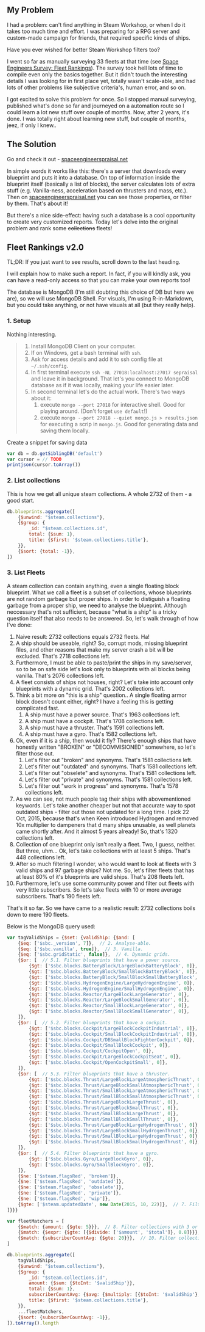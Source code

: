 



## My Problem

I had a problem: can't find anything in Steam Workshop, or when I do it takes too much time and effort.
I was preparing for a RPG server and custom-made campaign for friends, that required specific kinds of ships.

Have you ever wished for better Steam Workshop filters too?

I went so far as manually surveying 33 fleets at that time (see [Space Engineers Survey: Fleet Rankings](https://steamcommunity.com/sharedfiles/filedetails/?id=1449611975)).
The survey took hell lots of time to compile even only the basics together.
But it didn't touch the interesting details I was looking for in first place yet, totally wasn't scale-able, and had lots of other problems like subjective criteria's, human error, and so on.

I got excited to solve this problem for once. So I stopped manual surveying, published what's done so far and journeyed on a automation route so I could learn a lot new stuff over couple of months.
Now, after 2 years, it's done.
I was totally right about learning new stuff, but couple of months, jeez, if only I knew..




## The Solution

Go and check it out - [spaceengineerspraisal.net](https://spaceengineerspraisal.net)

In simple words it works like this: there's a server that downloads every blueprint and puts it into a database.
On top of information inside the blueprint itself (basically a list of blocks), the server calculates lots of extra stuff (e.g. Vanilla-ness, acceleration based on thrusters and mass, etc.).
Then on [spaceengineerspraisal.net](https://spaceengineerspraisal.net) you can see those properties, or filter by them.
That's about it!

But there's a nice side-effect: having such a database is a cool opportunity to create very customized reports.
Today let's delve into the original problem and rank some ~~collections~~ fleets!




## Fleet Rankings v2.0

TL;DR: If you just want to see results, scroll down to the last heading.

I will explain how to make such a report.
In fact, if you will kindly ask, you can have a read-only access so that you can make your own reports too!

The database is MongoDB (I'm still doubting this choice of DB but here we are), so we will use MongoDB Shell.
For visuals, I'm using R-in-Markdown, but you could take anything, or not have visuals at all (but they really help).


### 1. Setup

Nothing interesting.

> 1. Install MongoDB Client on your computer.
> 2. If on Windows, get a bash terminal with `ssh`.
> 3. Ask for access details and add it to ssh config file at `~/.ssh/config`.
> 4. In first terminal execute `ssh -NL 27018:localhost:27017 sepraisal` and leave it in background. That let's you connect to MongoDB database as if it was locally, making your life easier later.
> 5. In second terminal let's do the actual work. There's two ways about it:
>    1. execute `mongo --port 27018` for interactive shell. Good for playing around. (Don't forget `use default`!)
>    2. execute `mongo --port 27018 --quiet mongo.js > results.json` for executing a scrip in `mongo.js`. Good for generating data and saving them locally.

Create a snippet for saving data
```js
var db = db.getSiblingDB('default')
var cursor = // TODO
printjson(cursor.toArray())
```


### 2. List collections

This is how we get all unique steam collections. A whole 2732 of them - a good start.

```js
db.blueprints.aggregate([
    {$unwind: "$steam.collections"},
    {$group: {
        _id: "$steam.collections.id",
        total: {$sum: 1},
        title: {$first: '$steam.collections.title'},
    }},
    {$sort: {total: -1}},
])
```


### 3. List Fleets

A steam collection can contain anything, even a single floating block blueprint.
What we call a fleet is a subset of collections, whose blueprints are not random garbage but proper ships.
In order to distiguish a floating garbage from a proper ship, we need to analyse the blueprint.
Although neccessary that's not sufficient, because "what is a ship" is a tricky question itself that also needs to be answered.
So, let's walk through of how I've done:

1. Naive result: 2732 collections equals 2732 fleets. Ha!
2. A ship should be useable, right? So, corrupt mods, missing blueprint files, and other reasons that make my server crash a bit will be excluded. That's 2718 collections left.
3. Furthermore, I must be able to paste/print the ships in my save/server, so to be on safe side let's look only to blueprints with all blocks being vanilla. That's 2076 collections left.
4. A fleet consists of ships not houses, right? Let's take into account only blueprints with a dynamic grid. That's 2002 collections left.
5. Think a bit more on "this is a ship" question.. A single floating armor block doesn't count either, right? I have a feeling this is getting complicated fast.
   1. A ship must have a power source. That's 1963 collections left.
   2. A ship must have a cockpit. That's 1708 collections left.
   3. A ship must have a thruster. That's 1591 collections left.
   4. A ship must have a gyro. That's 1582 collections left.
6. Ok, even if it is a ship, then would it fly? There's enough ships that have honestly written "BROKEN" or "DECOMMISIONED" somewhere, so let's filter those out.
   1. Let's filter out "broken" and synonyms. That's 1581 collections left.
   2. Let's filter out "outdated" and synonyms. That's 1581 collections left.
   3. Let's filter out "obselete" and synonyms. That's 1581 collections left.
   4. Let's filter out "private" and synonyms. That's 1581 collections left.
   5. Let's filter out "work in progress" and synonyms. That's 1578 collections left.
7. As we can see, not much people tag their ships with abovementioned keywords. Let's take another cheaper but not that accurate way to spot outdated ships - filter out those not updated for a long time. I pick 22 Oct, 2015, because that's when Keen introduced Hydrogen and removed 10x multiplier to dampeners that d many ships unusable, as well planets came shortly after. And it almost 5 years already! So, that's 1320 collections left.
8. Collection of one blueprint only isn't really a fleet. Two, I guess, neither. But three, uhm... Ok, let's take collections with at least 5 ships. That's 448 collections left.
9. After so much filtering I wonder, who would want to look at fleets with 3 valid ships and 97 garbage ships? Not me. So, let's filter fleets that has at least 80% of it's blueprints are valid ships. That's 208 fleets left.
10. Furthermore, let's use some community power and filter out fleets with very little subscribers. So let's take fleets with 10 or more average subscribers. That's 190 fleets left.

That's it so far. So we have came to a realistic result: 2732 collections boils down to mere 190 fleets.

Below is the MongoDB query used:

```js
var tagValidShips = {$set: {validShip: {$and: [
    {$eq: ['$sbc._version', 7]},  // 2. Analyse-able.
    {$eq: ['$sbc.vanilla', true]},  // 3. Vanilla.
    {$eq: ['$sbc.gridStatic', false]},  // 4. Dynamic grids.
    {$or: [  // 5.1. Filter blueprints that have a power source.
        {$gt: ['$sbc.blocks.BatteryBlock/LargeBlockBatteryBlock', 0]},
        {$gt: ['$sbc.blocks.BatteryBlock/SmallBlockBatteryBlock', 0]},
        {$gt: ['$sbc.blocks.BatteryBlock/SmallBlockSmallBatteryBlock', 0]},
        {$gt: ['$sbc.blocks.HydrogenEngine/LargeHydrogenEngine', 0]},
        {$gt: ['$sbc.blocks.HydrogenEngine/SmallHydrogenEngine', 0]},
        {$gt: ['$sbc.blocks.Reactor/LargeBlockLargeGenerator', 0]},
        {$gt: ['$sbc.blocks.Reactor/LargeBlockSmallGenerator', 0]},
        {$gt: ['$sbc.blocks.Reactor/SmallBlockLargeGenerator', 0]},
        {$gt: ['$sbc.blocks.Reactor/SmallBlockSmallGenerator', 0]},
    ]},
    {$or: [  // 5.2. Filter blueprints that have a cockpit.
        {$gt: ['$sbc.blocks.Cockpit/LargeBlockCockpitIndustrial', 0]},
        {$gt: ['$sbc.blocks.Cockpit/SmallBlockCockpitIndustrial', 0]},
        {$gt: ['$sbc.blocks.Cockpit/DBSmallBlockFighterCockpit', 0]},
        {$gt: ['$sbc.blocks.Cockpit/SmallBlockCockpit', 0]},
        {$gt: ['$sbc.blocks.Cockpit/CockpitOpen', 0]},
        {$gt: ['$sbc.blocks.Cockpit/LargeBlockCockpitSeat', 0]},
        {$gt: ['$sbc.blocks.Cockpit/OpenCockpitSmall', 0]},
    ]},
    {$or: [  // 5.3. Filter blueprints that have a thruster.
        {$gt: ['$sbc.blocks.Thrust/LargeBlockLargeAtmosphericThrust', 0]},
        {$gt: ['$sbc.blocks.Thrust/LargeBlockSmallAtmosphericThrust', 0]},
        {$gt: ['$sbc.blocks.Thrust/SmallBlockLargeAtmosphericThrust', 0]},
        {$gt: ['$sbc.blocks.Thrust/SmallBlockSmallAtmosphericThrust', 0]},
        {$gt: ['$sbc.blocks.Thrust/LargeBlockLargeThrust', 0]},
        {$gt: ['$sbc.blocks.Thrust/LargeBlockSmallThrust', 0]},
        {$gt: ['$sbc.blocks.Thrust/SmallBlockLargeThrust', 0]},
        {$gt: ['$sbc.blocks.Thrust/SmallBlockSmallThrust', 0]},
        {$gt: ['$sbc.blocks.Thrust/LargeBlockLargeHydrogenThrust', 0]},
        {$gt: ['$sbc.blocks.Thrust/LargeBlockSmallHydrogenThrust', 0]},
        {$gt: ['$sbc.blocks.Thrust/SmallBlockLargeHydrogenThrust', 0]},
        {$gt: ['$sbc.blocks.Thrust/SmallBlockSmallHydrogenThrust', 0]},
    ]},
    {$or: [  // 5.4. Filter blueprints that have a gyro.
        {$gt: ['$sbc.blocks.Gyro/LargeBlockGyro', 0]},
        {$gt: ['$sbc.blocks.Gyro/SmallBlockGyro', 0]},
    ]},
    {$ne: ['$steam.flagsRed', 'broken']},
    {$ne: ['$steam.flagsRed', 'outdated']},
    {$ne: ['$steam.flagsRed', 'obselete']},
    {$ne: ['$steam.flagsRed', 'private']},
    {$ne: ['$steam.flagsRed', 'wip']},
    {$gte: ['$steam.updatedDate', new Date(2015, 10, 22)]},  // 7. Filter out before very old bluprints.
]}}}

var fleetMatchers = [
    {$match: {amount: {$gte: 5}}},  // 8. Filter collections with 3 or more valid blueprints.
    {$match: {$expr: {$gte: [{$divide: ['$amount', '$total']}, 0.8]}}},  // 9. Filter collections with 50%+ valid ships.
    {$match: {subscriberCountAvg: {$gte: 20}}},  // 10. Filter collections with 10 or more average subscribers.
]

db.blueprints.aggregate([
    tagValidShips,
    {$unwind: "$steam.collections"},
    {$group: {
        _id: "$steam.collections.id",
        amount: {$sum: {$toInt: '$validShip'}},
        total: {$sum: 1},
        subscriberCountAvg: {$avg: {$multiply: [{$toInt: '$validShip'}, '$steam.subscriberCount']}},
        title: {$first: '$steam.collections.title'},
    }},
    ...fleetMatchers,
    {$sort: {subscriberCountAvg: -1}},
]).toArray().length

```
